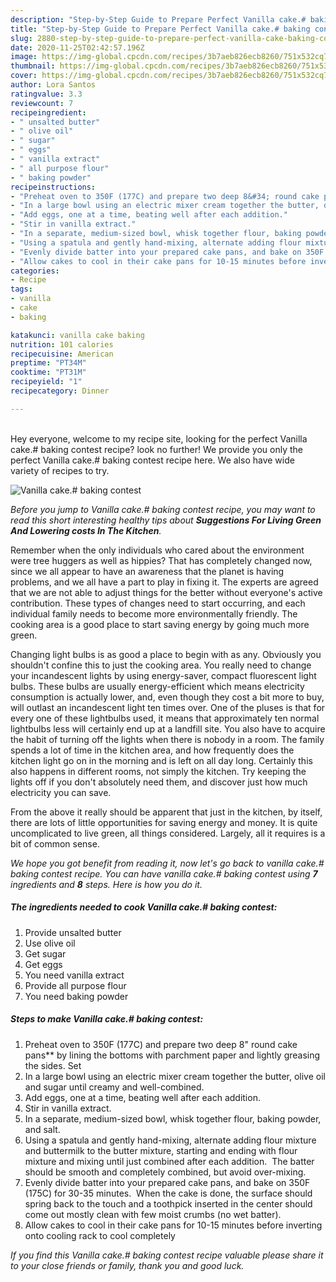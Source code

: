 ```yaml
---
description: "Step-by-Step Guide to Prepare Perfect Vanilla cake.# baking contest"
title: "Step-by-Step Guide to Prepare Perfect Vanilla cake.# baking contest"
slug: 2880-step-by-step-guide-to-prepare-perfect-vanilla-cake-baking-contest
date: 2020-11-25T02:42:57.196Z
image: https://img-global.cpcdn.com/recipes/3b7aeb826ecb8260/751x532cq70/vanilla-cake-baking-contest-recipe-main-photo.jpg
thumbnail: https://img-global.cpcdn.com/recipes/3b7aeb826ecb8260/751x532cq70/vanilla-cake-baking-contest-recipe-main-photo.jpg
cover: https://img-global.cpcdn.com/recipes/3b7aeb826ecb8260/751x532cq70/vanilla-cake-baking-contest-recipe-main-photo.jpg
author: Lora Santos
ratingvalue: 3.3
reviewcount: 7
recipeingredient:
- " unsalted butter"
- " olive oil"
- " sugar"
- " eggs"
- " vanilla extract"
- " all purpose flour"
- " baking powder"
recipeinstructions:
- "Preheat oven to 350F (177C) and prepare two deep 8&#34; round cake pans** by lining the bottoms with parchment paper and lightly greasing the sides. Set"
- "In a large bowl using an electric mixer cream together the butter, olive oil and sugar until creamy and well-combined."
- "Add eggs, one at a time, beating well after each addition."
- "Stir in vanilla extract."
- "In a separate, medium-sized bowl, whisk together flour, baking powder, and salt."
- "Using a spatula and gently hand-mixing, alternate adding flour mixture and buttermilk to the butter mixture, starting and ending with flour mixture and mixing until just combined after each addition.  The batter should be smooth and completely combined, but avoid over-mixing."
- "Evenly divide batter into your prepared cake pans, and bake on 350F (175C) for 30-35 minutes.  When the cake is done, the surface should spring back to the touch and a toothpick inserted in the center should come out mostly clean with few moist crumbs (no wet batter)."
- "Allow cakes to cool in their cake pans for 10-15 minutes before inverting onto cooling rack to cool completely"
categories:
- Recipe
tags:
- vanilla
- cake
- baking

katakunci: vanilla cake baking 
nutrition: 101 calories
recipecuisine: American
preptime: "PT34M"
cooktime: "PT31M"
recipeyield: "1"
recipecategory: Dinner

---
```

<br>
Hey everyone, welcome to my recipe site, looking for the perfect Vanilla cake.# baking contest recipe? look no further! We provide you only the perfect Vanilla cake.# baking contest recipe here. We also have wide variety of recipes to try.
<br>


![Vanilla cake.# baking contest](https://img-global.cpcdn.com/recipes/3b7aeb826ecb8260/751x532cq70/vanilla-cake-baking-contest-recipe-main-photo.jpg)

<i>Before you jump to Vanilla cake.# baking contest recipe, you may want to read this short interesting healthy tips about 
<strong>Suggestions For Living Green And Lowering costs In The Kitchen</strong>.</i>
</br>

Remember when the only individuals who cared about the environment were tree huggers as well as hippies? That has completely changed now, since we all appear to have an awareness that the planet is having problems, and we all have a part to play in fixing it. The experts are agreed that we are not able to adjust things for the better without everyone's active contribution. These types of changes need to start occurring, and each individual family needs to become more environmentally friendly. The cooking area is a good place to start saving energy by going much more green.

Changing light bulbs is as good a place to begin with as any. Obviously you shouldn't confine this to just the cooking area. You really need to change your incandescent lights by using energy-saver, compact fluorescent light bulbs. These bulbs are usually energy-efficient which means electricity consumption is actually lower, and, even though they cost a bit more to buy, will outlast an incandescent light ten times over. One of the pluses is that for every one of these lightbulbs used, it means that approximately ten normal lightbulbs less will certainly end up at a landfill site. You also have to acquire the habit of turning off the lights when there is nobody in a room. The family spends a lot of time in the kitchen area, and how frequently does the kitchen light go on in the morning and is left on all day long. Certainly this also happens in different rooms, not simply the kitchen. Try keeping the lights off if you don't absolutely need them, and discover just how much electricity you can save.

From the above it really should be apparent that just in the kitchen, by itself, there are lots of little opportunities for saving energy and money. It is quite uncomplicated to live green, all things considered. Largely, all it requires is a bit of common sense.


<i>We hope you got benefit from reading it, now let's go back to vanilla cake.# baking contest recipe. You can have vanilla cake.# baking contest using <strong>7</strong> ingredients and <strong>8</strong> steps. Here is how you do it.
</i>

##### The ingredients needed to cook Vanilla cake.# baking contest:

1. Provide  unsalted butter
1. Use  olive oil
1. Get  sugar
1. Get  eggs
1. You need  vanilla extract
1. Provide  all purpose flour
1. You need  baking powder


##### Steps to make Vanilla cake.# baking contest:

1. Preheat oven to 350F (177C) and prepare two deep 8&#34; round cake pans** by lining the bottoms with parchment paper and lightly greasing the sides. Set
1. In a large bowl using an electric mixer cream together the butter, olive oil and sugar until creamy and well-combined.
1. Add eggs, one at a time, beating well after each addition.
1. Stir in vanilla extract.
1. In a separate, medium-sized bowl, whisk together flour, baking powder, and salt.
1. Using a spatula and gently hand-mixing, alternate adding flour mixture and buttermilk to the butter mixture, starting and ending with flour mixture and mixing until just combined after each addition.  The batter should be smooth and completely combined, but avoid over-mixing.
1. Evenly divide batter into your prepared cake pans, and bake on 350F (175C) for 30-35 minutes.  When the cake is done, the surface should spring back to the touch and a toothpick inserted in the center should come out mostly clean with few moist crumbs (no wet batter).
1. Allow cakes to cool in their cake pans for 10-15 minutes before inverting onto cooling rack to cool completely


<i>If you find this Vanilla cake.# baking contest recipe valuable please share it to your close friends or family, thank you and good luck.</i>
